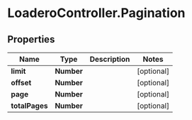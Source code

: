 # LoaderoController.Pagination

## Properties
Name | Type | Description | Notes
------------ | ------------- | ------------- | -------------
**limit** | **Number** |  | [optional] 
**offset** | **Number** |  | [optional] 
**page** | **Number** |  | [optional] 
**totalPages** | **Number** |  | [optional] 


